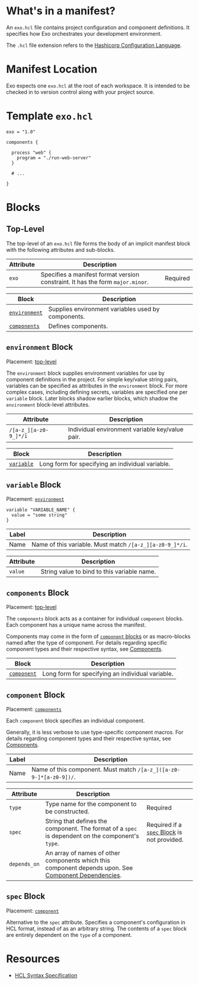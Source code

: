 # What's in a manifest?

An `exo.hcl` file contains project configuration and component definitions. It
specifies how Exo orchestrates your development environment.

The `.hcl` file extension refers to the [Hashicorp Configuration Language](https://github.com/hashicorp/hcl).

# Manifest Location

Exo expects one `exo.hcl` at the root of each workspace. It is intended to be
checked in to version control along with your project source.

# Template `exo.hcl`

```hcl
exo = "1.0"

components {

  process "web" {
    program = "./run-web-server"
  }

  # ...

}
```

# Blocks

## Top-Level

The top-level of an `exo.hcl` file forms the body of an implicit manifest block
with the following attributes and sub-blocks.

| Attribute | Description |          |
| --------- | ----------- | -------- |
| `exo`     | Specifies a manifest format version constraint. It has the form `major.minor`. | Required |

| Block       | Description |
| ----------- | ----------- |
| [`environment`](#environment-block) | Supplies environment variables used by components. |
| [`components`](#components-block)  | Defines components. |

## `environment` Block

Placement: [top-level](#top-level)

The `environment` block supplies environment variables for use by component
definitions in the project. For simple key/value string pairs, variables can be
specified as attributes in the `environment` block. For more complex cases,
including defining secrets, variables are specified one per `variable` block.
Later blocks shadow earlier blocks, which shadow the `environment` block-level
attributes.

| Attribute | Description |          |
| --------- | ----------- | -------- |
| `/[a-z_][a-z0-9_]*/i` | Individual environment variable key/value pair. |


| Block       | Description |
| ----------- | ----------- |
| [`variable`](#variable-block) | Long form for specifying an individual variable. |

## `variable` Block

Placement: [`environment`](#environment-block)

```hcl
variable "VARIABLE_NAME" {
  value = "some string"
}
```

| Label | Description |
| --------- | ----------- |
| Name | Name of this variable. Must match `/[a-z_][a-z0-9_]*/i`. |

| Attribute | Description |
| --------- | ----------- |
| `value` | String value to bind to this variable name. |

## `components` Block

Placement: [top-level](#top-level)

The `components` block acts as a container for individual `component` blocks.
Each component has a unique name across the manifest.

Components may come in the form of [`component` blocks](#component-block) or as
macro-blocks named after the type of component. For details regarding specific
component types and their respective syntax, see [Components](components).

| Block       | Description |
| ----------- | ----------- |
| [`component`](#component-block) | Long form for specifying an individual variable. |

## `component` Block

Placement: [`components`](#components-block)

Each `component` block specifies an individual component.

Generally, it is less verbose to use type-specific component macros. For
details regarding component types and their respective syntax, see
[Components](components).

| Label | Description |
| --------- | ----------- |
| Name | Name of this component. Must match `/[a-z_]([a-z0-9-]*[a-z0-9])/`. |

| Attribute | Description |   |
| --------- | ----------- | - |
| `type` | Type name for the component to be constructed. | Required |
| `spec` | String that defines the component. The format of a `spec` is dependent on the component's `type`. | Required if a [`spec` Block](#spec-block) is not provided. |
| `depends_on` | An array of names of other components which this component depends upon. See [Component Dependencies](features/component-dependencies.md). | |

## `spec` Block

Placement: [`component`](#component-block)

Alternative to the `spec` attribute. Specifies a component's configuration in
HCL format, instead of as an arbitrary string. The contents of a `spec` block
are entirely dependent on the `type` of a component.

# Resources

- [HCL Syntax Specification](https://github.com/hashicorp/hcl/blob/e84201c45df4fce4e9dfaba9e8aaa8730d24dd25/hclsyntax/spec.md)
